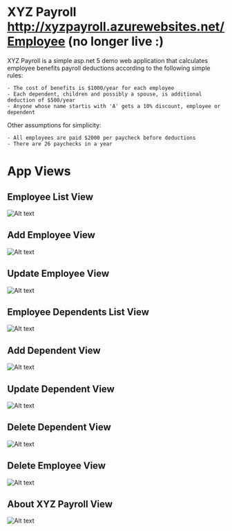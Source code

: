 # XYZ Payroll http://xyzpayroll.azurewebsites.net/Employee (no longer live :)

XYZ Payroll is a simple asp.net 5 demo web application that calculates employee benefits payroll deductions according to the following simple rules:

    - The cost of benefits is $1000/year for each employee
    - Each dependent, children and possibly a spouse, is additional deduction of $500/year
    - Anyone whose name startis with 'A' gets a 10% discount, employee or dependent

Other assumptions for simplicity:

    - All employees are paid $2000 per paycheck before deductions
    - There are 26 paychecks in a year

# App Views

## Employee List View

![Alt text](https://github.com/RandomFractals/payroll/blob/master/screens/XYZPayrollV2.png?raw=true 
 "Employee List View Screenshot")
 
## Add Employee View

![Alt text](https://github.com/RandomFractals/payroll/blob/master/screens/AddEmployeeView.png?raw=true 
 "Add Employee View Screenshot")
 
## Update Employee View

![Alt text](https://github.com/RandomFractals/payroll/blob/master/screens/UpdateEmployeeView.png?raw=true 
 "Update Employee View Screenshot")

## Employee Dependents List View

![Alt text](https://github.com/RandomFractals/payroll/blob/master/screens/UpdateDependentsListView.png?raw=true 
 "Update Dependents List View Screenshot")
 
## Add Dependent View

![Alt text](https://github.com/RandomFractals/payroll/blob/master/screens/AddDependentView.png?raw=true 
 "Add Dependent View Screenshot")
 
## Update Dependent View

![Alt text](https://github.com/RandomFractals/payroll/blob/master/screens/UpdateDependentView.png?raw=true 
 "Update Dependent View Screenshot")
 
## Delete Dependent View

![Alt text](https://github.com/RandomFractals/payroll/blob/master/screens/DeleteDependentView.png?raw=true 
 "Delete Dependent View Screenshot")
 
 
## Delete Employee View

![Alt text](https://github.com/RandomFractals/payroll/blob/master/screens/DeleteEmployeeView.png?raw=true 
 "Delete Employee View Screenshot")
 
## About XYZ Payroll View

![Alt text](https://github.com/RandomFractals/payroll/blob/master/screens/AboutXYZPayroll.png?raw=true 
 "About XYZ Payroll View Screenshot")
